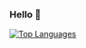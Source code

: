 ### Hello 👋

[![Top Languages](https://github-readme-stats.vercel.app/api/top-langs/?username=LowerPlayz&show_icons=true&theme=merko)](https://github.com/anuraghazra/github-readme-stats)
